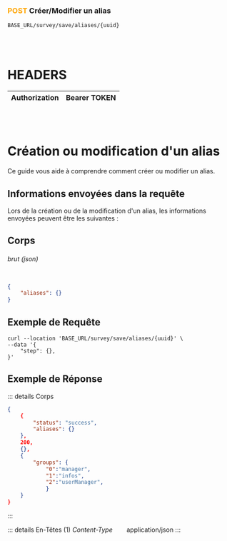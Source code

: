 ### <span style="color:orange">POST</span> Créer/Modifier un alias

````
BASE_URL/survey/save/aliases/{uuid}
````

<br/> <br/> 

# HEADERS

| Authorization | Bearer TOKEN |
| ------------- | -----------  |

<br/> <br/>

# Création ou modification d'un alias
Ce guide vous aide à comprendre comment créer ou modifier un alias.


## Informations envoyées dans la requête

Lors de la création ou de la modification d'un alias, les informations envoyées peuvent être les suivantes :


## Corps

###### brut (json)


```json

{
    "aliases": {}
}
```

## Exemple de Requête

```curl
curl --location 'BASE_URL/survey/save/aliases/{uuid}' \
--data '{
    "step": {},
}'

```


## Exemple de Réponse

::: details Corps  

```json
{
    {
        "status": "success",
        "aliases": {}
    },
    200,
    {},
    {
        "groups": {
            "0":"manager", 
            "1":"infos",
            "2":"userManager",
            }
    }
}
```
:::


::: details En-Têtes (1)
 *Content-Type*    &nbsp;&nbsp;&nbsp;&nbsp;&nbsp;&nbsp;     application/json
:::
